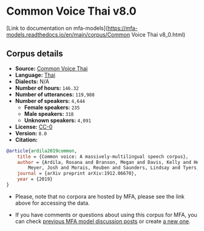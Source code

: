 
# Common Voice Thai v8.0

[Link to documentation on mfa-models](https://mfa-models.readthedocs.io/en/main/corpus/Common Voice Thai v8_0.html)

## Corpus details

- **Source:** [Common Voice Thai](https://voice.mozilla.org/en/datasets)
- **Language:** [Thai](https://en.wikipedia.org/wiki/Thai_language)
- **Dialects:** N/A
- **Number of hours:** `146.32`
- **Number of utterances:** `119,980`
- **Number of speakers:** `4,644`
  - **Female speakers:** `235`
  - **Male speakers:** `318`
  - **Unknown speakers:** `4,091`
- **License:** [CC-0](https://creativecommons.org/publicdomain/zero/1.0/)
- **Version:** `8.0`
- **Citation:**
```bibtex
@article{ardila2019common,
	title = {Common voice: A massively-multilingual speech corpus},
	author = {Ardila, Rosana and Branson, Megan and Davis, Kelly and Henretty, Michael and Kohler, Michael and
		Meyer, Josh and Morais, Reuben and Saunders, Lindsay and Tyers, Francis M and Weber, Gregor},
	journal = {arXiv preprint arXiv:1912.06670},
	year = {2019}
}
```

- Please, note that no corpora are hosted by MFA, please see the link above for accessing the data.

- If you have comments or questions about using this corpus for MFA, you can check [previous MFA model discussion posts](https://github.com/MontrealCorpusTools/mfa-models/discussions?discussions_q=Common+Voice+Thai+v8.0) or create [a new one](https://github.com/MontrealCorpusTools/mfa-models/discussions/new).
